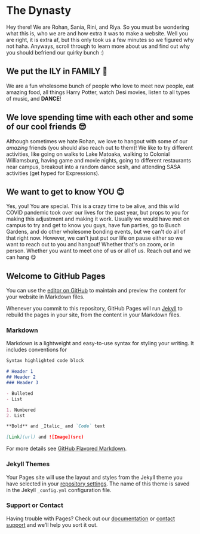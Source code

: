 # The Dynasty

Hey there! We are Rohan, Sania, Rini, and Riya. So you must be wondering what this is, who we are and how extra it was to make a website. Well you are right, it is extra af, but this only took us a few minutes so we figured why not haha. Anyways, scroll through to learn more about us and find out why you should befriend our quirky bunch :)



## We put the ILY in FAMILY 💖

We are a fun wholesome bunch of people who love to meet new people, eat amazing food, all things Harry Potter, watch Desi movies, listen to all types of music, and **DANCE**! 


## We love spending time with each other and some of our cool friends 😎

Although sometimes we hate Rohan, we love to hangout with some of our *amazing* friends (you should also reach out to them)! We like to try different activities, like going on walks to Lake Matoaka, walking to Colonial Williamsburg, having game and movie nights, going to different restaurants near campus, breakout into a random dance sesh, and attending SASA activities (get hyped for Expressions).


## We want to get to know YOU 😊

Yes, you! You are special. This is a crazy time to be alive, and this wild COVID pandemic took over our lives for the past year, but props to you for making this adjustment and making it work. Usually we would have met on campus to try and get to know you guys, have fun parties, go to Busch Gardens, and do other wholesome bonding events, but we can't do all of that right now. However, we can't just put our life on pause either so we want to reach out to you and hangout! Whether that's on zoom, or in person. Whether you want to meet one of us or all of us. Reach out and we can hang 😋



## Welcome to GitHub Pages

You can use the [editor on GitHub](https://github.com/RohanB13/sasa-bl/edit/gh-pages/index.md) to maintain and preview the content for your website in Markdown files.

Whenever you commit to this repository, GitHub Pages will run [Jekyll](https://jekyllrb.com/) to rebuild the pages in your site, from the content in your Markdown files.

### Markdown

Markdown is a lightweight and easy-to-use syntax for styling your writing. It includes conventions for

```markdown
Syntax highlighted code block

# Header 1
## Header 2
### Header 3

- Bulleted
- List

1. Numbered
2. List

**Bold** and _Italic_ and `Code` text

[Link](url) and ![Image](src)
```

For more details see [GitHub Flavored Markdown](https://guides.github.com/features/mastering-markdown/).

### Jekyll Themes

Your Pages site will use the layout and styles from the Jekyll theme you have selected in your [repository settings](https://github.com/RohanB13/sasa-bl/settings). The name of this theme is saved in the Jekyll `_config.yml` configuration file.

### Support or Contact

Having trouble with Pages? Check out our [documentation](https://docs.github.com/categories/github-pages-basics/) or [contact support](https://support.github.com/contact) and we’ll help you sort it out.
